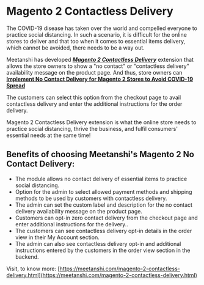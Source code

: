 # Magento 2 Contactless Delivery

The COVID-19 disease has taken over the world and compelled everyone to practice social distancing. In such a scenario, it is difficult for the online stores to deliver and that too when it comes to essential items delivery, which cannot be avoided, there needs to be a way out.

Meetanshi has developed [***Magento 2 Contactless Delivery***](https://meetanshi.com/magento-2-contactless-delivery.html) extension that allows the store owners to show a "no contact" or "contactless delivery" availability message on the product page. And thus, store owners can [**Implement No Contact Delivery for Magento 2 Stores to Avoid COVID-19 Spread**](https://meetanshi.com/blog/no-contact-delivery-for-magento-2/)

The customers can select this option from the checkout page to avail contactless delivery and enter the additional instructions for the order delivery. 

Magento 2 Contactless Delivery extension is what the online store needs to practice social distancing, thrive the business, and fulfil consumers' essential needs at the same time!

## Benefits of choosing Meetanshi's Magento 2 No Contact Delivery:
* The module allows no contact delivery of essential items to practice social distancing.
* Option for the admin to select allowed payment methods and shipping methods to be used by customers with contactless delivery.
* The admin can set the custom label and description for the no contact delivery availability message on the product page.
* Customers can opt-in zero contact delivery from the checkout page and enter additional instructions for the delivery..
* The customers can see contactless delivery opt-in details in the order view in their My Account section.
* The admin can also see contactless delivery opt-in and additional instructions entered by the customers in the order view section in the backend.

Visit, to know more: [https://meetanshi.com/magento-2-contactless-delivery.html](https://meetanshi.com/magento-2-contactless-delivery.html)
